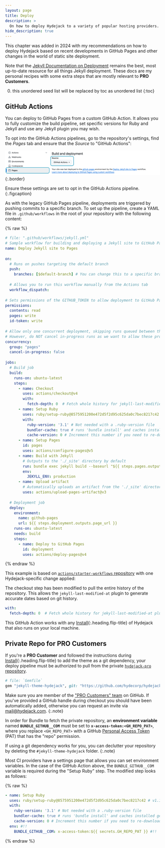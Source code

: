 ```yaml
---
layout: page
title: Deploy
description: >
  On how to deploy Hydejack to a variety of popular hosting providers.
hide_description: true
---
```


This chapter was added in 2024 with my recommendations on how to deploy Hydejack based on recent developments in GitHub Pages and other changes in the world of static site deployment. 

Note that the [Jekyll Documentation on Deployment][deploy] remains the best, most up-to-date resource for all things Jekyll deployment. 
These docs are my personal recipes with some extra steps that are mostly relevant to **PRO Customers**. 

0. this unordered seed list will be replaced by toc as unordered list
{:toc}


## GitHub Actions
You can deploy to GitHub Pages from a custom GitHub Action. It allows you to fully customize the build pipeline, set specific versions for Ruby and Jekyll and use any Jekyll plugin you may wish. 

To opt into the GitHub Actions pipelines, go to the repository's settings, find the *Pages* tab and ensure that the *Source* to "GitHub Actions":

![GitHub repository settings](../assets/img/docs/pipeline-gh-actions.png)
{:.border}

Ensure these settings are set to opt in the GitHub Actions pipeline.
{:.figcaption}

As with the legacy GitHub Pages pipeline, deployments are triggered by pushing commits to a specific branch.
To set up the pipeline, create a YAML file in `.github/workflows` in the root of your repository with the following content:

{% raw %}
~~~yml
# file: ".github/workflows/jekyll.yml"
# Sample workflow for building and deploying a Jekyll site to GitHub Pages
name: Deploy Jekyll site to Pages

on:
  # Runs on pushes targeting the default branch
  push:
    branches: [$default-branch] # You can change this to a specific branch (without the `$`)

  # Allows you to run this workflow manually from the Actions tab
  workflow_dispatch:

# Sets permissions of the GITHUB_TOKEN to allow deployment to GitHub Pages
permissions:
  contents: read
  pages: write
  id-token: write

# Allow only one concurrent deployment, skipping runs queued between the run in-progress and latest queued.
# However, do NOT cancel in-progress runs as we want to allow these production deployments to complete.
concurrency:
  group: "pages"
  cancel-in-progress: false

jobs:
  # Build job
  build:
    runs-on: ubuntu-latest
    steps:
      - name: Checkout
        uses: actions/checkout@v4
        with:
          fetch-depth: 0  # Fetch whole history for jekyll-last-modified-at plugin
      - name: Setup Ruby
        uses: ruby/setup-ruby@8575951200e472d5f2d95c625da0c7bec8217c42 # v1.161.0
        with:
          ruby-version: '3.1' # Not needed with a .ruby-version file
          bundler-cache: true # runs 'bundle install' and caches installed gems automatically
          cache-version: 0 # Increment this number if you need to re-download cached gems
      - name: Setup Pages
        id: pages
        uses: actions/configure-pages@v5
      - name: Build with Jekyll
        # Outputs to the './_site' directory by default
        run: bundle exec jekyll build --baseurl "${{ steps.pages.outputs.base_path }}"
        env:
          JEKYLL_ENV: production
      - name: Upload artifact
        # Automatically uploads an artifact from the './_site' directory by default
        uses: actions/upload-pages-artifact@v3

  # Deployment job
  deploy:
    environment:
      name: github-pages
      url: ${{ steps.deployment.outputs.page_url }}
    runs-on: ubuntu-latest
    needs: build
    steps:
      - name: Deploy to GitHub Pages
        id: deployment
        uses: actions/deploy-pages@v4
~~~
{% endraw %}

This example is based on [`actions/starter-workflows` repository](https://github.com/actions/starter-workflows/blob/main/pages/jekyll.yml) 
with one Hydejack-specific change applied:

The checkout step has been modified to pull the entire history of the repository. 
This allows the `jekyll-last-modified-at` plugin to generate accurate dates based on git history.

```yml
with:
  fetch-depth: 0  # Fetch whole history for jekyll-last-modified-at plugin
```

This GitHub Action works with any [Install](./install.md){:.heading.flip-title} of Hydejack that also runs on your local machine.

## Private Repo for PRO Customers
If you're a **PRO Customer** and followed the instructions during [Install](./install.md){:.heading.flip-title} to add the theme as a git dependency, your deploy pipeline must be authorized to pull from the private [`hydejack-pro` repository](https://github.com/hydecorp/hydejack-pro).

~~~ruby
# file: `Gemfile`
gem "jekyll-theme-hydejack", git: "https://github.com/hydecorp/hydejack-pro", tag: "pro/v9.2.1"
~~~

Make sure you are member of the ["PRO Customers" team](https://github.com/orgs/hydecorp/teams/pro-customers) on GitHub. If you've provided a GitHub handle during checkout you should have been automatically added, otherwise you can request an invite via [mail@hydejack.com](mailto:mail@hydejack.com).
{:.note}

In order for Bundle to fetch the private repository, an __environment variable__ named __`BUNDLE_GITHUB__COM`__ must be set to __`x-access-token:<GH_REPO_PAT>`__, where you replace `<GH_REPO_PAT>` with a 
GitHub [Personal Access Token](https://github.com/settings/tokens) (PAT) that has the "repo" permission.

If using a git dependency works for you, you can declutter your repository by deleting the `#jekyll-theme-hydejack` folder.
{:.note}

Most CI providers have a settings page that allows you can set environment variables. In the case of the GitHub Action above, the `BUNDLE_GITHUB__COM` variable is required during the "Setup Ruby" step. The modified step looks as follows:

{% raw %}
~~~yml
- name: Setup Ruby
  uses: ruby/setup-ruby@8575951200e472d5f2d95c625da0c7bec8217c42 # v1.161.0
  with:
    ruby-version: '3.1' # Not needed with a .ruby-version file
    bundler-cache: true # runs 'bundle install' and caches installed gems automatically
    cache-version: 0 # Increment this number if you need to re-download cached gems
  env: #!!
    BUNDLE_GITHUB__COM: x-access-token:${{ secrets.GH_REPO_PAT }} #!!
~~~
{% endraw %}



[deploy]: https://jekyllrb.com/docs/deployment-methods/
